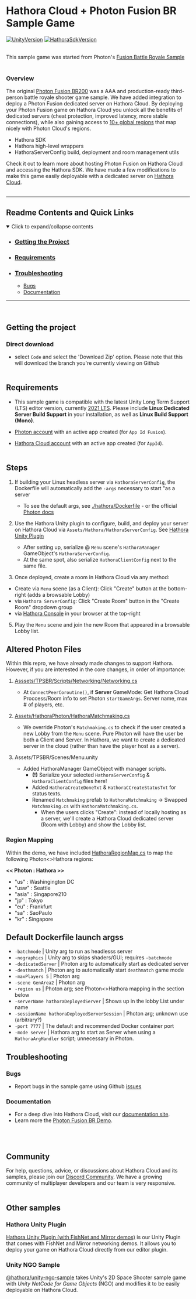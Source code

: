 
# Hathora Cloud + Photon Fusion BR Sample Game

[![UnityVersion](https://img.shields.io/badge/Unity-2021.3%20LTS-57b9d3.svg?logo=unity&color=2196F3)](https://unity.com/releases/editor/qa/lts-releases)
[![HathoraSdkVersion](https://img.shields.io/badge/Hathora%20SDK-1.5.1-57b9d3.svg?logo=none&color=AF64EE)](https://hathora.dev/docs)
<br><br>

This sample game was started from Photon's [Fusion Battle Royale Sample](https://doc.photonengine.com/fusion/current/game-samples/fusion-br/quickstart)
<br><br>

### Overview

The original [Photon Fusion BR200](https://doc.photonengine.com/fusion/current/game-samples/fusion-br/quickstart) was a AAA and production-ready third-person battle royale shooter game sample. We have added integration to deploy a Photon Fusion dedicated server on Hathora Cloud. By deploying your Photon Fusion game on Hathora Cloud you unlock all the benefits of dedicated servers (cheat protection, improved latency, more stable connections), while also gaining access to [10+ global regions](https://hathora.dev/docs/faq/scale-globally) that map nicely with Photon Cloud's regions.

* Hathora SDK
* Hathora high-level wrappers
* HathoraServerConfig build, deployment and room management utils

Check it out to learn more about hosting Photon Fusion on Hathora Cloud and accessing the Hathora SDK. We have made a few modifications to make this game easily deployable with a dedicated server on [Hathora Cloud](https://hathora.dev/docs).
<br><br>

---
## Readme Contents and Quick Links
<details open> <summary> Click to expand/collapse contents </summary>

- ### [Getting the Project](#getting-the-project-1)
- ### [Requirements](#requirements-1)
- ### [Troubleshooting](#troubleshooting-1)
  - [Bugs](#bugs)
  - [Documentation](#documentation)

</details>

---
<br>

## Getting the project
### Direct download

 - select `Code` and select the 'Download Zip' option.  Please note that this will download the branch you're currently viewing on Github
<br><br>

## Requirements

- This sample game is compatible with the latest Unity Long Term Support (LTS) editor version, currently [2021 LTS](https://unity.com/releases/2021-lts). Please include **Linux Dedicated Server Build Support** in your installation, as well as **Linux Build Support (Mono)**.

- [Photon account](https://www.photonengine.com/fusion) with an active app created (for `App Id Fusion`).

- [Hathora Cloud account](https://console.hathora.dev) with an active app created (for `AppId`).
<br><br>

## Steps

1. If building your Linux headless server via `HathoraServerConfig`, the Dockerfile will automatically add the `-args` necessary to start "as a server
    - To see the default args, see [./hathora/Dockerfile](https://github.com/hathora/photon-fusion-br/blob/main/.hathora/Dockerfile) - or the official [Photon docs](https://doc.photonengine.com/fusion/current/game-samples/fusion-br/quickstart)

2. Use the Hathora Unity plugin to configure, build, and deploy your server on Hathora Cloud via `Assets/Hathora/HathoraServerConfig`. See [Hathora Unity Plugin](https://github.com/hathora/unity-plugin)
    - After setting up, serialize @ `Menu` scene's `HathoraManager` GameObject's `HathoraServerConfig`.
    - At the same spot, also serialize `HathoraClientConfig` next to the same file.

4. Once deployed, create a room in Hathora Cloud via any method:
  - Create via `Menu` scene (as a Client): Click "Create" button at the bottom-right (adds a browsable Lobby)
  - via `Hathora ServerConfig`: Click "Create Room" button in the "Create Room" dropdown group
  - via [Hathora Console](https://console.hathora.dev) in your browser at the top-right

5. Play the `Menu` scene and join the new Room that appeared in a browsable Lobby list.

## Altered Photon Files

Within this repro, we have already made changes to support Hathora. However, if you are interested in the core changes, in order of importance:

1. [Asssets/TPSBR/Scripts/Networking/Networking.cs](https://github.com/hathora/photon-fusion-br/blob/main/Assets/TPSBR/Scripts/Networking/Networking.cs)
    * At `ConnectPeerCoroutine()`, if **Server** GameMode: Get Hathora Cloud Proccess/Room info to set Photon `startGameArgs`. Server name, max # of players, etc.

2. [Assets/HathoraPhoton/HathoraMatchmaking.cs](https://github.com/hathora/photon-fusion-br/blob/main/Assets/HathoraPhoton/HathoraMatchmaking.cs)
    * We override Photon's `Matchmaking.cs` to check if the user created a new Lobby from the `Menu` scene. Pure Photon will have the user be both a Client and Server. In Hathora, we want to create a dedicated server in the cloud (rather than have the player host as a server).

3. Assets/TPSBR/Scenes/Menu.unity
    * Added HathoraManager GameObject with manager scripts. 
      * **(!)** Serialize your selected `HathoraServerConfig` & `HathoraClientConfig` files here!
      * Added `HathoraCreateDoneTxt` & `HathoraCCreateStatusTxt` for status texts.
      * Renamed `Matchmaking` prefab to `HathoraMatchmaking` -> Swapped `Matchmaking.cs` with `HathoraMatchmaking.cs`.
          * When the users clicks "Create": instead of locally hosting as a server, we'll create a Hathora Cloud dedicated server (Room with Lobby) and show the Lobby list.

### Region Mapping

Within the demo, we have included [HathoraRegionMap.cs](https://github.com/hathora/photon-fusion-br/blob/main/Assets/HathoraPhoton/HathoraRegionMap.cs) to map the following Photon<>Hathora regions:

**<< Photon : Hathora >>**
- "us" : Washingington DC
- "usw" : Seattle
- "asia" : Singapore210
- "jp" : Tokyo
- "eu" : Frankfurt
- "sa" : SaoPaulo
- "kr" : Singapore

## Default Dockerfile launch argss

- `-batchmode` | Unity arg to run as headlesss server
- `-nographics` | Unity arg to skips shaders/GUI; requires `-batchmode`
- `-dedicatedServer` | Photon arg to automatically start as dedicated server
- `-deathmatch` | Photon arg to automatically start `deathmatch` game mode
- `-maxPlayers 5` | Photon arg
- `-scene GenArea2` | Photon arg
- `-region us` | Photon arg; see Photon<>Hathora mapping in the section below
- `-serverName hathoraDeployedServer` | Shows up in the lobby List under name
- `-sessionName hathoraDeployedServerSession` | Photon arg; unknown use (arbitrary?)
- `-port 7777` | The default and recommended Docker container port
- `-mode server` | Hathora arg to start as Server when using a `HathoraArgHandler` script; unnecessary in Photon.

## Troubleshooting
### Bugs
- Report bugs in the sample game using Github [issues](https://github.com/hathora/photon-fusion-br/issues)
  
### Documentation
- For a deep dive into Hathora Cloud, visit our [documentation site](https://hathora.dev/docs).
- Learn more the [Photon Fusion BR Demo](https://doc.photonengine.com/fusion/current/game-samples/fusion-br).

<br><br>

## Community
For help, questions, advice, or discussions about Hathora Cloud and its samples, please join our [Discord Community](https://discord.gg/hathora). We have a growing community of multiplayer developers and our team is very responsive.
<br><br>

## Other samples
### Hathora Unity Plugin
[Hathora Unity Plugin (with FishNet and Mirror demos)](https://github.com/hathora/unity-plugin) is our Unity Plugin that comes with FishNet and Mirror networking demos. It allows you to deploy your game on Hathora Cloud directly from our editor plugin.

### Unity NGO Sample
[@hathora/unity-ngo-sample](https://github.com/hathora/unity-ngo-sample) takes Unity's 2D Space Shooter sample game with *Unity NetCode for Game Objects* (NGO) and modifies it to be easily deployable on Hathora Cloud.
<br><br>
